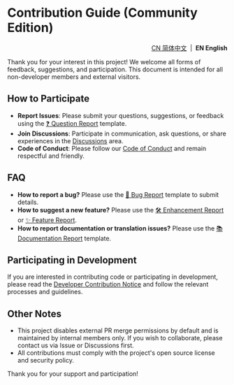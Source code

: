 # Contribution Guide (Community Edition)

<p align="right">
  <a href="https://github.com/ArcesTeam/arcesteam-gradle-plugins/blob/main/.github/lang/zh-CN/CONTRIBUTING.md" title="简体中文">CN 简体中文</a> &nbsp;|&nbsp;
  <strong>EN English</strong>
</p>

Thank you for your interest in this project! We welcome all forms of feedback,
suggestions, and participation.
This document is intended for all non-developer members and external visitors.

## How to Participate

- **Report Issues**: Please submit your questions, suggestions, or feedback
  using
  the [❓ Question Report](https://github.com/ArcesTeam/arcesteam-gradle-plugins/issues/new?template=13_Question_Report.yaml)
  template.
- **Join Discussions**: Participate in communication, ask questions, or share
  experiences in
  the [Discussions](https://github.com/orgs/ArcesTeam/discussions) area.
- **Code of Conduct**: Please follow
  our [Code of Conduct](https://github.com/ArcesTeam/arcesteam-gradle-plugins/blob/main/.github/lang/en-US/CODE_OF_CONDUCT.md)
  and remain respectful and friendly.

## FAQ

- **How to report a bug?**
  Please use
  the [🐛 Bug Report](https://github.com/ArcesTeam/arcesteam-gradle-plugins/issues/new?template=11_Bug_Report.yaml)
  template to submit details.
- **How to suggest a new feature?**
  Please use
  the [🛠️ Enhancement Report](https://github.com/ArcesTeam/arcesteam-gradle-plugins/issues/new?template=14_Enhancement_Report.yaml)
  or [✨ Feature Report](https://github.com/ArcesTeam/arcesteam-gradle-plugins/issues/new?template=15_Feature_Report.yaml).
- **How to report documentation or translation issues?**
  Please use
  the [📚️ Documentation Report](https://github.com/ArcesTeam/arcesteam-gradle-plugins/issues/new?template=16_Documentation_Report.yaml)
  template.

## Participating in Development

If you are interested in contributing code or participating in development,
please read
the [Developer Contribution Notice](https://github.com/ArcesTeam/arcesteam-gradle-plugins/blob/main/.github/lang/en-US/CONTRIBUTING-DEV.md)
and follow the relevant processes and guidelines.

## Other Notes

- This project disables external PR merge permissions by default and is
  maintained by internal members only. If you wish to collaborate, please
  contact us via Issue or Discussions first.
- All contributions must comply with the project's open source license and
  security policy.

Thank you for your support and participation!
